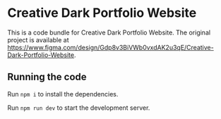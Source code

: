 
  # Creative Dark Portfolio Website

  This is a code bundle for Creative Dark Portfolio Website. The original project is available at https://www.figma.com/design/Gdp8v3BiVWb0vxdAK2u3qE/Creative-Dark-Portfolio-Website.

  ## Running the code

  Run `npm i` to install the dependencies.

  Run `npm run dev` to start the development server.
  